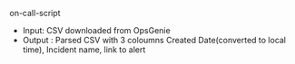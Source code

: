 on-call-script

- Input: CSV downloaded from OpsGenie
- Output : Parsed CSV with 3 coloumns Created Date(converted to local time), Incident name, link to alert

